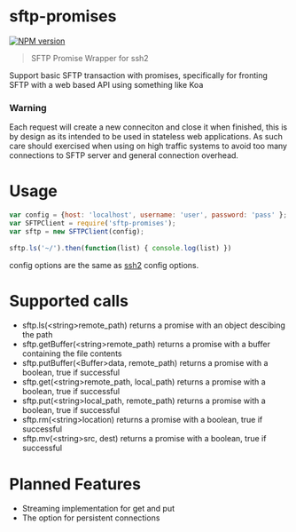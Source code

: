 # sftp-promises

[![NPM version](http://img.shields.io/npm/v/sftp-promises.svg?style=flat)](https://npmjs.org/package/sftp-promises)

>SFTP Promise Wrapper for ssh2

Support basic SFTP transaction with promises, specifically for fronting SFTP with a web based API using something like Koa

### Warning
Each request will create a new conneciton and close it when finished, this is by design as its intended to be used in stateless web applications.  As such care should exercised when using on high traffic systems to avoid too many connections to SFTP server and general connection overhead.  

# Usage
```javascript
var config = {host: 'localhost', username: 'user', password: 'pass' };
var SFTPClient = require('sftp-promises');
var sftp = new SFTPClient(config);
     
sftp.ls('~/').then(function(list) { console.log(list) })
```
	
config options are the same as [ssh2](https://github.com/mscdex/ssh2) config options.

# Supported calls

* sftp.ls(\<string>remote\_path) returns a promise with an object descibing the path
* sftp.getBuffer(\<string>remote\_path) returns a promise with a buffer containing the file contents
* sftp.putBuffer(\<Buffer>data, <string>remote\_path) returns a promise with a boolean, true if successful
* sftp.get(\<string>remote\_path, <string>local\_path) returns a promise with a boolean, true if successful
* sftp.put(\<string>local\_path, <string>remote\_path) returns a promise with a boolean, true if successful
* sftp.rm(\<string>location) returns a promise with a boolean, true if successful
* sftp.mv(\<string>src, <string>dest) returns a promise with a boolean, true if successful

# Planned Features
* Streaming implementation for get and put
* The option for persistent connections


